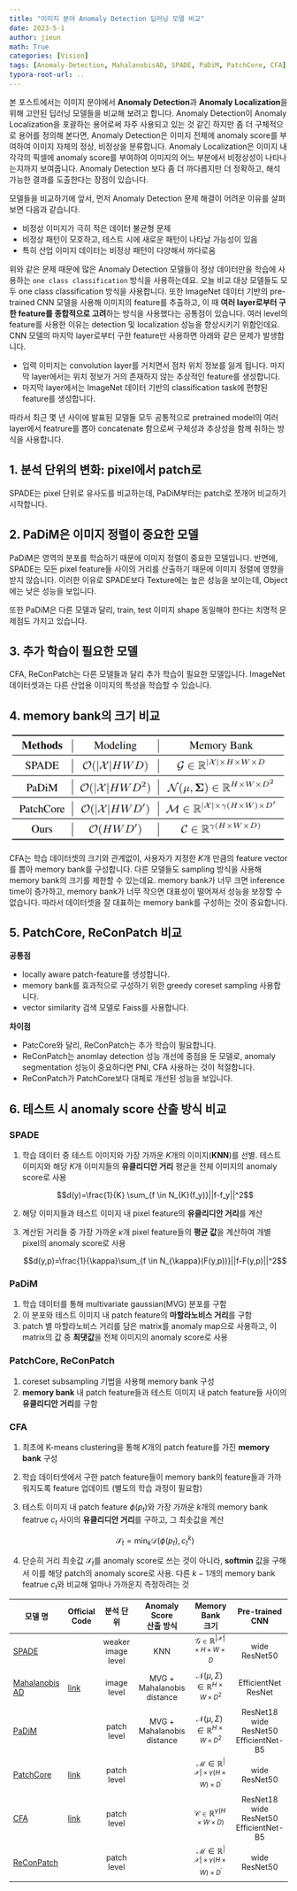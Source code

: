 ```yaml
---
title: "이미지 분야 Anomaly Detection 딥러닝 모델 비교"
date: 2023-5-1
author: jieun
math: True
categories: [Vision]
tags: [Anomaly-Detection, MahalanobisAD, SPADE, PaDiM, PatchCore, CFA]
typora-root-url: ..
---
```


본 포스트에서는 이미지 분야에서 **Anomaly Detection**과 **Anomaly Localization**을 위해 고안된 딥러닝 모델들을 비교해 보려고 합니다. Anomaly Detection이 Anomaly Localization을 포괄하는 용어로써 자주 사용되고 있는 것 같긴 하지만 좀 더 구체적으로 용어를 정의해 본다면,  Anomaly Detection은 이미지 전체에 anomaly score를 부여하여 이미지 자체의 정상, 비정상을 분류합니다.  Anomaly Localization은 이미지 내 각각의 픽셀에 anomaly score를 부여하여 이미지의 어느 부분에서 비정상성이 나타나는지까지 보여줍니다. Anomaly Detection 보다 좀 더 까다롭지만 더 정확하고, 해석 가능한 결과를 도출한다는 장점이 있습니다.

모델들을 비교하기에 앞서, 먼저 Anomaly Detection 문제 해결이 어려운 이유를 살펴보면 다음과 같습니다.

- 비정상 이미지가 극히 적은 데이터 불균형 문제
- 비정상 패턴이 모호하고, 테스트 시에 새로운 패턴이 나타날 가능성이 있음
- 특히 산업 이미지 데이터는 비정상 패턴이 다양해서 까다로움

위와 같은 문제 때문에 많은 Anomaly Detection 모델들이 정상 데이터만을 학습에 사용하는 `one class classification` 방식을 사용하는데요. 오늘 비교 대상 모델들도 모두 one class classification 방식을 사용합니다. 또한 ImageNet 데이터 기반의 pre-trained CNN 모델을 사용해 이미지의 feature를 추출하고, 이 때 **여러 layer로부터 구한 feature를 종합적으로 고려**하는 방식을 사용했다는 공통점이 있습니다. 여러 level의 feature를 사용한 이유는 detection 및 localization 성능을 향상시키기 위함인데요. CNN 모델의 마지막 layer로부터 구한 feature만 사용하면 아래와 같은 문제가 발생합니다.

- 입력 이미지는 convolution layer를 거치면서 점차 위치 정보를 잃게 됩니다. 마지막 layer에서는 위치 정보가 거의 존재하지 않는 추상적인 feature를 생성합니다.
- 마지막 layer에서는 ImageNet 데이터 기반의 classification task에 편향된 feature를 생성합니다.

따라서 최근 몇 년 사이에 발표된 모델들 모두 공통적으로 pretrained model의 여러 layer에서 featrure를 뽑아 concatenate 함으로써 구체성과 추상성을 함께 취하는 방식을 사용합니다.

## 1. 분석 단위의 변화: pixel에서 patch로

SPADE는 pixel 단위로 유사도를 비교하는데, PaDiM부터는 patch로 쪼개어 비교하기 시작합니다.

## 2. PaDiM은 이미지 정렬이 중요한 모델

PaDiM은 영역의 분포를 학습하기 때문에 이미지 정렬이 중요한 모델입니다. 반면에, SPADE는 모든 pixel feature들 사이의 거리를 산출하기 때문에 이미지 정렬에 영향을 받지 않습니다. 이러한 이유로 SPADE보다 Texture에는 높은 성능을 보이는데, Object에는 낮은 성능을 보입니다.

또한 PaDiM은 다른 모델과 달리, train, test 이미지 shape 동일해야 한다는 치명적 문제점도 가지고 있습니다.

## 3. 추가 학습이 필요한 모델

CFA, ReConPatch는 다른 모델들과 달리 추가 학습이 필요한 모델입니다. ImageNet 데이터셋과는 다른 산업용 이미지의 특성을 학습할 수 있습니다.

## 4. memory bank의 크기 비교

![](/assets/img/ad/mb.png)

CFA는 학습 데이터셋의 크기와 관계없이, 사용자가 지정한 $K$개 만큼의 feature vector를 뽑아 memory bank를 구성합니다. 다른 모델들도 sampling 방식을 사용해 memory bank의 크기를 제한할 수 있는데요. memory bank가 너무 크면 inference time이 증가하고, memory bank가 너무 작으면 대표성이 떨어져서 성능을 보장할 수 없습니다. 따라서 데이터셋을 잘 대표하는 memory bank를 구성하는 것이 중요합니다.

## 5. PatchCore, ReConPatch 비교

**공통점**

- locally aware patch-feature를 생성합니다.
- memory bank를 효과적으로 구성하기 위한 greedy coreset sampling 사용합니다.
- vector similarity 검색 모델로 Faiss를 사용합니다.

**차이점**

- PatcCore와 달리, ReConPatch는 추가 학습이 필요합니다.
- ReConPatch는 anomlay detection 성능 개선에 중점을 둔 모델로, anomaly segmentation 성능이 중요하다면 PNI, CFA 사용하는 것이 적절합니다.
- ReConPatch가 PatchCore보다 대체로 개선된 성능을 보입니다.

## 6. 테스트 시 anomaly score 산출 방식 비교

### SPADE

1. 학습 데이터 중 테스트 이미지와 가장 가까운 $K$개의 이미지(**KNN**)를 선별. 테스트 이미지와 해당 $K$개 이미지들의 **유클리디안 거리** 평균을 전체 이미지의 anomaly score로 사용

   $$d(y)=\frac{1}{K} \sum_{f \in N_{K}(f_y)}||f-f_y||^2$$

2. 해당 이미지들과 테스트 이미지 내 pixel feature의 **유클리디안 거리**를 계산

3. 계산된 거리들 중 가장 가까운 $\kappa$개 pixel feature들의 **평균 값**을 계산하여 개별 pixel의 anomaly score로 사용

   $$d(y,p)=\frac{1}{\kappa}\sum_{f \in N_{\kappa}(F(y,p))}||f-F(y,p)||^2$$

### PaDiM

1. 학습 데이터를 통해 multivariate gaussian(MVG) 분포를 구함
2. 이 분포와 테스트 이미지 내 patch feature의 **마할라노비스 거리**를 구함
3. patch 별 마할라노비스 거리를 담은 matrix를 anomaly map으로 사용하고, 이 matrix의 값 중 **최댓값**을 전체 이미지의 anomaly score로 사용

### PatchCore, ReConPatch

1. coreset subsampling 기법을 사용해 memory bank 구성
2. **memory bank** 내 patch feature들과 테스트 이미지 내 patch feature들 사이의 **유클리디안 거리**를 구함

### CFA

1. 최초에 K-means clustering을 통해 $K$개의 patch feature를 가진 **memory bank** 구성

2. 학습 데이터셋에서 구한 patch feature들이 memory bank의 feature들과 가까워지도록 feature 업데이트 (별도의 학습 과정이 필요함)

3. 테스트 이미지 내 patch feature $\phi(p_t)$와 가장 가까운 $k$개의 memory bank featrue $c_t$ 사이의 **유클리디안 거리**를 구하고, 그 최솟값을 계산

   $$\mathcal{S}_t=\min_{k}\mathcal{D}(\phi(p_t), c_t^k)$$

4. 단순히 거리 최솟값 $\mathcal{S}_t$를 anomaly score로 쓰는 것이 아니라, **softmin** 값을 구해서 이를 해당 patch의 anomaly score로 사용. 다른 $k-1$개의 memory bank featrue $c_t$와 비교해 얼마나 가까운지 측정하려는 것

| <center>모델 명</center>                                     | <center>Official<br />Code</center>                          | <center>분석 단위</center>               | <center>Anomaly Score<br />산출 방식</center>    | <center>Memory Bank<br />크기</center>                       | <center>Pre-trained<br />CNN</center>                        |
| ------------------------------------------------------------ | ------------------------------------------------------------ | ---------------------------------------- | ------------------------------------------------ | ------------------------------------------------------------ | ------------------------------------------------------------ |
| [SPADE](https://jieun121070.github.io/posts/paper-review-Sub-Image-Anomaly-Detection-with-Deep-Pyramid-Correspondences/) |                                                              | <center>weaker<br />image level</center> | <center>KNN</center>                             | <center>$\mathcal{G} \in \mathbb{R}^{\left\vert \mathcal{X} \right\vert \times H \times W \times D}$</center> | <center>wide ResNet50</center>                               |
| [Mahalanobis AD](https://jieun121070.github.io/posts/paper-review-Modeling-the-Distribution-of-Normal-Data-in-Pre-Trained-Deep-Features-for-Anomaly-Detection/) | [link](https://github.com/ORippler/gaussian-ad-mvtec)        | <center>image level</center>             | <center>MVG +<br />Mahalanobis distance</center> | <center>$\mathcal{N}(\mu, \Sigma) \in \mathbb{R}^{H \times W \times D^2}$</center> | <center>EfficientNet<br />ResNet</center>                    |
| [PaDiM](https://jieun121070.github.io/posts/paper-review-PaDiM-a-Patch-Distribution-Modeling-Framework-for-Anomaly-Detection-and-Localization/) |                                                              | <center>patch level</center>             | <center>MVG +<br />Mahalanobis distance</center> | <center>$\mathcal{N}(\mu, \Sigma) \in \mathbb{R}^{H \times W \times D^2}$</center> | <center>ResNet18<br />wide ResNet50<br />EfficientNet-B5</center> |
| [PatchCore](https://jieun121070.github.io/posts/paper-review-Towards-Total-Recall-in-Industrial-Anomaly-Detection/) | [link](https://github.com/amazon-science/patchcore-inspection) | <center>patch level</center>             |                                                  | <center>$\mathcal{M} \in \mathbb{R}^{\left\vert \mathcal{X} \right\vert \times \gamma(H \times W) \times D^\prime}$</center> | <center>wide ResNet50</center>                               |
| [CFA](https://jieun121070.github.io/posts/Paper-Review-CFA-Coupled-hypersphere-based-Feature-Adaptation/) | [link](https://github.com/sungwool/CFA_for_anomaly_localization) | <center>patch level</center>             |                                                  | <center>$\mathcal{C} \in \mathbb{R}^{\gamma(H \times W \times D)}$</center> | <center>ResNet18<br />wide ResNet50<br />EfficientNet-B5</center> |
| [ReConPatch](https://jieun121070.github.io/posts/Paper-Review-ReConPatch-Contrastive-Patch-Representation-Learning-for-Industrial-Anomaly-Detection/) |                                                              | <center>patch level</center>             |                                                  | <center>$\mathcal{M} \in \mathbb{R}^{\left\vert \mathcal{X} \right\vert \times \gamma(H \times W) \times D^\prime}$</center> | <center>wide ResNet50</center>                               |
